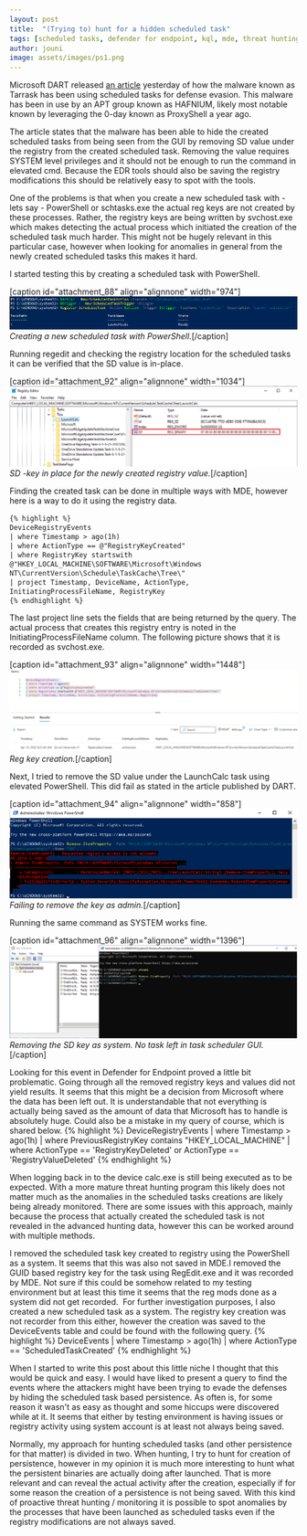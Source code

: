 ```yaml
---
layout: post
title:  "(Trying to) hunt for a hidden scheduled task"
tags: [scheduled tasks, defender for endpoint, kql, mde, threat hunting]
author: jouni
image: assets/images/ps1.png
---
```


Microsoft DART released [an article](https://www.microsoft.com/security/blog/2022/04/12/tarrask-malware-uses-scheduled-tasks-for-defense-evasion/) yesterday of how the malware known as Tarrask has been using scheduled tasks for defense evasion. This malware has been in use by an APT group known as HAFNIUM, likely most notable known by leveraging the 0-day known as ProxyShell a year ago.

The article states that the malware has been able to hide the created scheduled tasks from being seen from the GUI by removing SD value under the registry from the created scheduled task. Removing the value requires SYSTEM level privileges and it should not be enough to run the command in elevated cmd. Because the EDR tools should also be saving the registry modifications this should be relatively easy to spot with the tools.

One of the problems is that when you create a new scheduled task with - lets say - PowerShell or schtasks.exe the actual reg keys are not created by these processes. Rather, the registry keys are being written by svchost.exe which makes detecting the actual process which initiated the creation of the scheduled task much harder. This might not be hugely relevant in this particular case, however when looking for anomalies in general from the newly created scheduled tasks this makes it hard.

I started testing this by creating a scheduled task with PowerShell.

\[caption id="attachment\_88" align="alignnone" width="974"\]![](assets/images/ps1.png) _Creating a new scheduled task with PowerShell._\[/caption\]

Running regedit and checking the registry location for the scheduled tasks it can be verified that the SD value is in-place.

\[caption id="attachment\_92" align="alignnone" width="1034"\]![](assets/images/sd_key.png) _SD -key in place for the newly created registry value._\[/caption\]

Finding the created task can be done in multiple ways with MDE, however here is a way to do it using the registry data.

    {% highlight %}
    DeviceRegistryEvents
    | where Timestamp > ago(1h)
    | where ActionType == @"RegistryKeyCreated"
    | where RegistryKey startswith @"HKEY_LOCAL_MACHINE\SOFTWARE\Microsoft\Windows NT\CurrentVersion\Schedule\TaskCache\Tree\"
    | project Timestamp, DeviceName, ActionType, InitiatingProcessFileName, RegistryKey
    {% endhighlight %}
    

The last project line sets the fields that are being returned by the query. The actual process that creates this registry entry is noted in the InitiatingProcessFileName column. The following picture shows that it is recorded as svchost.exe.

\[caption id="attachment\_93" align="alignnone" width="1448"\]![](assets/images/reg_creation.png) _Reg key creation._\[/caption\]

Next, I tried to remove the SD value under the LaunchCalc task using elevated PowerShell. This did fail as stated in the article published by DART.

\[caption id="attachment\_94" align="alignnone" width="858"\]![](assets/images/removesdasadmin.png) _Failing to remove the key as admin._\[/caption\]

Running the same command as SYSTEM works fine.

\[caption id="attachment\_96" align="alignnone" width="1396"\]![](assets/images/assystem_notask.png) _Removing the SD key as system. No task left in task scheduler GUI._\[/caption\]

Looking for this event in Defender for Endpoint proved a little bit problematic. Going through all the removed registry keys and values did not yield results. It seems that this might be a decision from Microsoft where the data has been left out. It is understandable that not everything is actually being saved as the amount of data that Microsoft has to handle is absolutely huge. Could also be a mistake in my query of course, which is shared below.
    {% highlight %}
    DeviceRegistryEvents
    | where Timestamp > ago(1h)
    | where PreviousRegistryKey contains "HKEY_LOCAL_MACHINE"
    | where ActionType == 'RegistryKeyDeleted' or ActionType == 'RegistryValueDeleted'
    {% endhighlight %}
    

When logging back in to the device calc.exe is still being executed as to be expected. With a more mature threat hunting program this likely does not matter much as the anomalies in the scheduled tasks creations are likely being already monitored. There are some issues with this approach, mainly because the process that actually created the scheduled task is not revealed in the advanced hunting data, however this can be worked around with multiple methods.

I removed the scheduled task key created to registry using the PowerShell as a system. It seems that this was also not saved in MDE.I removed the GUID based registry key for the task using RegEdit.exe and it was recorded by MDE. Not sure if this could be somehow related to my testing environment but at least this time it seems that the reg mods done as a system did not get recorded.  For further investigation purposes, I also created a new scheduled task as a system. The registry key creation was not recorder from this either, however the creation was saved to the DeviceEvents table and could be found with the following query.
    {% highlight %}
    DeviceEvents
    | where Timestamp > ago(1h)
    | where ActionType == 'ScheduledTaskCreated'
    {% endhighlight %}
    

When I started to write this post about this little niche I thought that this would be quick and easy. I would have liked to present a query to find the events where the attackers might have been trying to evade the defenses by hiding the scheduled task based persistence. As often is, for some reason it wasn't as easy as thought and some hiccups were discovered while at it. It seems that either by testing environment is having issues or registry activity using system account is at least not always being saved.

Normally, my approach for hunting scheduled tasks (and other persistence for that matter) is divided in two. When hunting, I try to hunt for creation of persistence, however in my opinion it is much more interesting to hunt what the persistent binaries are actually doing after launched. That is more relevant and can reveal the actual activity after the creation, especially if for some reason the creation of a persistence is not being saved. With this kind of proactive threat hunting / monitoring it is possible to spot anomalies by the processes that have been launched as scheduled tasks even if the registry modifications are not always saved.